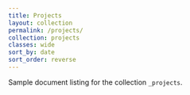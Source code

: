 ```yaml
---
title: Projects
layout: collection
permalink: /projects/
collection: projects
classes: wide
sort_by: date
sort_order: reverse
---
```


Sample document listing for the collection `_projects`.
